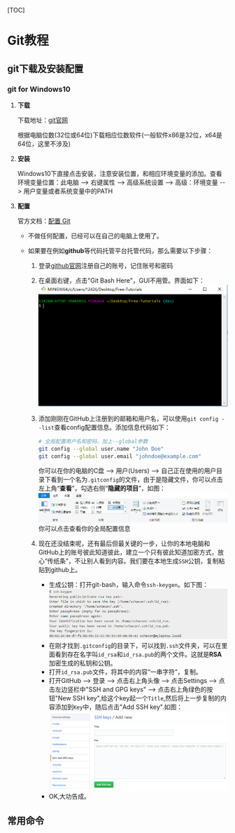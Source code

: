 [TOC]

# Git教程

## git下载及安装配置

### git for Windows10

1. **下载**

   下载地址：[git官网](https://www.git-scm.com/)

   根据电脑位数(32位或64位)下载相应位数软件(一般软件x86是32位，x64是64位，这里不涉及)

2. **安装**

   Windows10下直接点击安装，注意安装位置，和相应环境变量的添加。查看环境变量位置：此电脑 --> 右键属性 --> 高级系统设置 --> 高级：环境变量 --> 用户变量或者系统变量中的PATH

3. **配置**

   官方文档：[配置 Git](https://git-scm.com/book/zh/v1/%E8%87%AA%E5%AE%9A%E4%B9%89-Git-%E9%85%8D%E7%BD%AE-Git)

   + 不做任何配置，已经可以在自己的电脑上使用了。

   + 如果要在例如**github**等代码托管平台托管代码，那么需要以下步骤：

     1. 登录[github官网](https://github.com/)注册自己的账号，记住账号和密码

     2. 在桌面右键，点击"Git Bash Here"，GUI不用管。界面如下：![Git-Bash](./images/gitbash.png)

     3. 添加刚刚在GitHub上注册到的邮箱和用户名，可以使用`git config --list`查看config配置信息。添加信息代码如下：

        ```bash
        # 全局配置用户名和密码，加上--global参数
        git config --global user.name "John Doe"
        git config --global user.email "johndoe@example.com" 
        ```

        你可以在你的电脑的C盘 --> 用户(Users) --> 自己正在使用的用户目录下看到一个名为`.gitconfig`的文件，由于是隐藏文件，你可以点击左上角“**查看**”，勾选右侧“**隐藏的项目**”，如图：![查看隐藏文件](./images/查看隐藏文件.png)你可以点击查看你的全局配置信息

     4. 现在还没结束呢，还有最后但最关键的一步，让你的本地电脑和GitHub上的账号彼此知道彼此，建立一个只有彼此知道加密方式，放心“传纸条”，不让别人看到内容。我们要在本地生成`SSH`公钥，复制粘贴到github上。

        + 生成公钥：打开git-bash，输入命令`ssh-keygen`。如下图：![ssh-keygen](./images/ssh-keygen.png)
        + 在刚才找到`.gitconfig`的目录下，可以找到`.ssh`文件夹，可以在里面看到存在名字叫`id_rsa`和`id_rsa.pub`的两个文件。这就是**RSA**加密生成的私钥和公钥。
        + 打开`id_rsa.pub`文件，将其中的内容“一串字符”，复制。
        + 打开GitHub --> 登录 --> 点击右上角头像 --> 点击Settings --> 点击左边竖栏中"SSH and GPG keys" --> 点击右上角绿色的按钮"New SSH key",给这个key起一个`Title`,然后将上一步复制的内容添加到`Key`中，随后点击"Add SSH key".如图：![Add SSH key](./images/addSSHkey.png)
        + OK,大功告成。

## 常用命令

#### 



